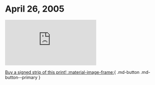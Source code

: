 # April 26, 2005

![](https://www.achewood.com/comic.php?date=04262005)

[Buy a signed strip of this print! :material-image-frame:](https://achewood-holiday-pop-up.myshopify.com/products/strip#04262005){ .md-button .md-button--primary }
